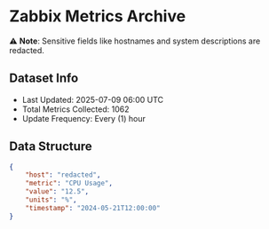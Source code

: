 # Zabbix Metrics Archive

⚠️ **Note**: Sensitive fields like hostnames and system descriptions are redacted.

## Dataset Info
- Last Updated: 2025-07-09 06:00 UTC
- Total Metrics Collected: 1062
- Update Frequency: Every (1) hour

## Data Structure
```json
{
    "host": "redacted",
    "metric": "CPU Usage",
    "value": "12.5",
    "units": "%",
    "timestamp": "2024-05-21T12:00:00"
}
```
